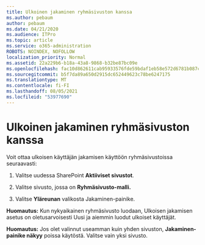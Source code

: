 ```yaml
---
title: Ulkoinen jakaminen ryhmäsivuston kanssa
ms.author: pebaum
author: pebaum
ms.date: 04/21/2020
ms.audience: ITPro
ms.topic: article
ms.service: o365-administration
ROBOTS: NOINDEX, NOFOLLOW
localization_priority: Normal
ms.assetid: 22a229b6-b18a-43a8-9868-b32be87bc09e
ms.openlocfilehash: fac10d862611cab95933576fde59bdaf1eb58e572d6781b087c48d2c332e205d
ms.sourcegitcommit: b5f7da89a650d2915dc652449623c78be6247175
ms.translationtype: MT
ms.contentlocale: fi-FI
ms.lasthandoff: 08/05/2021
ms.locfileid: "53977690"
---
```

# <a name="external-sharing-with-a-team-site"></a>Ulkoinen jakaminen ryhmäsivuston kanssa

Voit ottaa ulkoisen käyttäjän jakamisen käyttöön ryhmäsivustoissa seuraavasti: 
  
1. Valitse uudessa SharePoint **Aktiiviset sivustot**.
  
2. Valitse sivusto, jossa on **Ryhmäsivusto-malli.** 
  
3. Valitse **Yläreunan** valikosta Jakaminen-painike. 
  
 **Huomautus:** Kun nykyaikainen ryhmäsivusto luodaan, Ulkoisen jakamisen asetus on oletusarvoisesti Uusi ja aiemmin luodut ulkoiset käyttäjät. 
  
 **Huomautus:** Jos olet valinnut useamman kuin yhden sivuston, **Jakaminen-painike näkyy** poissa käytöstä. Valitse vain yksi sivusto. 
  

